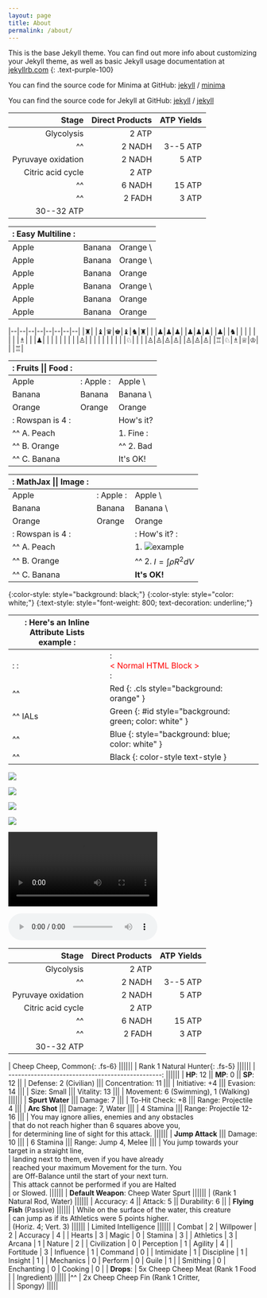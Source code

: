 ```yaml
---
layout: page
title: About
permalink: /about/
---
```


This is the base Jekyll theme. You can find out more info about customizing your Jekyll theme, as well as basic Jekyll usage documentation at [jekyllrb.com](https://jekyllrb.com/)
{: .text-purple-100}

You can find the source code for Minima at GitHub:
[jekyll][jekyll-organization] /
[minima](https://github.com/jekyll/minima)

You can find the source code for Jekyll at GitHub:
[jekyll][jekyll-organization] /
[jekyll](https://github.com/jekyll/jekyll)


[jekyll-organization]: https://github.com/jekyll

|              Stage | Direct Products | ATP Yields |
| -----------------: | --------------: | ---------: |
|         Glycolysis |          2 ATP              ||
| ^^                 |          2 NADH |   3--5 ATP |
| Pyruvaye oxidation |          2 NADH |      5 ATP |
|  Citric acid cycle |          2 ATP              ||
| ^^                 |          6 NADH |     15 ATP |
| ^^                 |          2 FADH |      3 ATP |
|                               30--32 ATP        |||

| :    Easy Multiline   : |||
| :----- | :----- | :------ |
| Apple  | Banana | Orange  \
| Apple  | Banana | Orange  \
| Apple  | Banana | Orange
| Apple  | Banana | Orange  \
| Apple  | Banana | Orange  |
| Apple  | Banana | Orange  |

|--|--|--|--|--|--|--|--|
|♜| |♝|♛|♚|♝|♞|♜|
| |♟|♟|♟| |♟|♟|♟|
|♟| |♞| | | | | |
| |♗| | |♟| | | |
| | | | |♙| | | |
| | | | | |♘| | |
|♙|♙|♙|♙| |♙|♙|♙|
|♖|♘|♗|♕|♔| | |♖|

| :        Fruits \|\| Food       : |||
| :--------- | :-------- | :--------  |
| Apple      | : Apple : | Apple      \
| Banana     |   Banana  | Banana     \
| Orange     |   Orange  | Orange     |
| :   Rowspan is 4    : || How's it?  |
|^^    A. Peach         ||   1. Fine :|
|^^    B. Orange        ||^^ 2. Bad   |
|^^    C. Banana        ||  It's OK!  |

| :                   MathJax \|\| Image                 : |||
| :------------ | :-------- | :----------------------------- |
| Apple         | : Apple : | Apple                          \
| Banana        | Banana    | Banana                         \
| Orange        | Orange    | Orange                         |
| :     Rowspan is 4     : || :        How's it?           : |
| ^^     A. Peach          ||    1. ![example][cell-image]   |
| ^^     B. Orange         || ^^ 2. $I = \int \rho R^{2} dV$ |
| ^^     C. Banana         || **It's OK!**                   |

[cell-image]: https://jekyllrb.com/img/octojekyll.png "An exemplary image"

{:color-style: style="background: black;"}
{:color-style: style="color: white;"}
{:text-style: style="font-weight: 800; text-decoration: underline;"}

|:             Here's an Inline Attribute Lists example                :||||
| ------- | ------------------ | -------------------- | ------------------ |
|:       :|:  <div style="color: red;"> &lt; Normal HTML Block > </div> :|||
| ^^      |   Red    {: .cls style="background: orange" }                |||
| ^^ IALs |   Green  {: #id style="background: green; color: white" }    |||
| ^^      |   Blue   {: style="background: blue; color: white" }         |||
| ^^      |   Black  {: color-style text-style }                         |||

![](http://open.spotify.com/track/4Dg5moVCTqxAb7Wr8Dq2T5)

![](https://www.youtube.com/watch?v=Ptk_1Dc2iPY)

![](//www.youtube.com/watch?v=Ptk_1Dc2iPY?width=800&height=500)

![](https://soundcloud.com/aviciiofficial/preview-avicii-vs-lenny)

![](//www.html5rocks.com/en/tutorials/video/basics/devstories.webm)

![](//www.soundhelix.com/examples/mp3/SoundHelix-Song-1.mp3?autoplay=1&loop=1)

<script type="text/markdown">
# Hybrid HTML with Markdown is a not bad choice ^\_^

## Table Usage

| :        Fruits \|\| Food       : |||
| :--------- | :-------- | :--------  |
| Apple      | : Apple : | Apple      \
| Banana     |   Banana  | Banana     \
| Orange     |   Orange  | Orange     |
| :   Rowspan is 4    : || How's it?  |
|^^    A. Peach         ||   1. Fine :|
|^^    B. Orange        ||^^ 2. Bad   |
|^^    C. Banana        ||  It's OK!  |

## Video Usage

![](https://www.youtube.com/watch?v=Ptk_1Dc2iPY)
</script>

|              Stage | Direct Products | ATP Yields |
| -----------------: | --------------: | ---------: |
|         Glycolysis |          2 ATP              ||
| ^^                 |          2 NADH |   3--5 ATP |
| Pyruvaye oxidation |          2 NADH |      5 ATP |
|  Citric acid cycle |          2 ATP              ||
| ^^                 |          6 NADH |     15 ATP |
| ^^                 |          2 FADH |      3 ATP |
|                               30--32 ATP        |||

| Cheep Cheep, Common{: .fs-6}                      ||||||
| Rank 1 Natural Hunter{: .fs-5}                    ||||||
| ------------------------------------------------: ||||||
| **HP**: 12 || **MP**: 0 || **SP**: 12             ||
| Defense: 2 (Civilian) ||| Concentration: 11       |||
| Initiative: +4 ||| Evasion: 14                    |||
| Size: Small ||| Vitality: 13                      |||
| Movement: 6 (Swimming), 1 (Walking)               ||||||
| **Spurt Water** ||| Damage: 7                     |||
| To-Hit Check: +8 ||| Range: Projectile 4          |||
| **Arc Shot** ||| Damage: 7, Water                 |||
| 4 Stamina ||| Range: Projectile 12-16             |||
| You may ignore allies, enemies and any obstacles  \
| that do not reach higher than 6 squares above you,\
| for determining line of sight for this attack.    ||||||
| **Jump Attack** ||| Damage: 10                    |||
| 6 Stamina ||| Range: Jump 4, Melee                |||
| You jump towards your target in a straight line,  \
| landing next to them, even if you have already    \
| reached your maximum Movement for the turn. You   \
| are Off-Balance until the start of your next turn.\
| This attack cannot be performed if you are Halted \
| or Slowed.                                        ||||||
| **Default Weapon**: Cheep Water Spurt             ||||||
| (Rank 1 Natural Rod, Water)                       ||||||
| Accuracy: 4 || Attack: 5 || Durability: 6         ||
| **Flying Fish** (Passive)                         ||||||
| While on the surface of the water, this creature  \
| can jump as if its Athletics were 5 points higher.\
| (Horiz. 4; Vert. 3)                               ||||||
| Limited Intelligence                              ||||||
| Combat | 2 | Willpower | 2 | Accuracy | 4         |
| Hearts | 3 | Magic | 0 | Stamina | 3              |
| Athletics | 3 | Arcana | 1 | Nature | 2           |
| Civilization | 0 | Perception | 1 | Agility | 4   |
| Fortitude | 3 | Influence | 1 | Command | 0       |
| Intimidate | 1 | Discipline | 1 | Insight | 1     |
| Mechanics | 0 | Perform | 0 | Guile | 1           |
| Smithing | 0 | Enchanting | 0 | Cooking | 0       |
| **Drops**: | 5x Cheep Cheep Meat (Rank 1 Food     \
|            | Ingredient)                          |||||
|^^          | 2x Cheep Cheep Fin (Rank 1 Critter,  \
|            | Spongy)                              |||||
